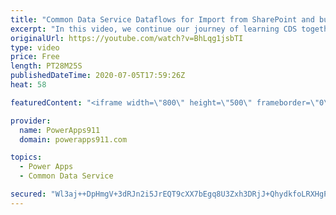 ```yaml
---
title: "Common Data Service Dataflows for Import from SharePoint and bulk Edit with Excel"
excerpt: "In this video, we continue our journey of learning CDS together. To make learning easier I think importing data from somewhere you know, like SharePoint or SQL is the way to go. So I show you how to do so with Dataflows. Then because data always needs cleaned up we talk about the Excel add in that allows"
originalUrl: https://youtube.com/watch?v=BhLqg1jsbTI
type: video
price: Free
length: PT28M25S
publishedDateTime: 2020-07-05T17:59:26Z
heat: 58

featuredContent: "<iframe width=\"800\" height=\"500\" frameborder=\"0\" src=\"https://www.youtube.com/embed/BhLqg1jsbTI\" allow=\"accelerometer; autoplay; encrypted-media; gyroscope; picture-in-picture\" allowfullscreen></iframe>"

provider:
  name: PowerApps911
  domain: powerapps911.com

topics:
  - Power Apps
  - Common Data Service

secured: "Wl3aj++DpHmgV+3dRJn2i5JrEQT9cXX7bEgq8U3Zxh3DRjJ+QhydkfoLRXHgPQ7EGvaHAE6DzirRbra4bImCula3Ifx6tq/7prMoZ3qCSThsSvXjMq44s3uQhD+FuZnz+4oACTQykkyM/mTsjMgDBTXEegiWm4rwvrZe1VmlID63AxHkr4s3H0sZerXZEaUTBT8A4kDKwilxdc9IiCvYcFl5yUMYwO3myesCGWQvwP7Opyzt92eP8Jx2ieQQ0btft2dB/WDFf7H25BoqPZGhnfmnlylNE5+n9iRTAYfUyjGixDNlb3q78T+fD1G2gJVb3gi541FtCN27pznNcJrr2fi8rprnDXI1Bmbca2B5g1kJbN+/nqomHrUH3xWYOXobETa1MmI4EVZW55+CfJqMPA==;S7cHNCsZYoHl2fw208gusQ=="
---
```


